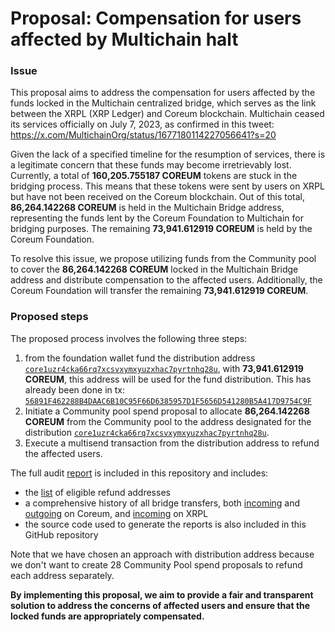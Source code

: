 # Proposal: Compensation for users affected by Multichain halt

### Issue

This proposal aims to address the compensation for users affected by the funds locked in the Multichain centralized bridge,
which serves as the link between the XRPL (XRP Ledger) and Coreum blockchain.
Multichain ceased its services officially on July 7, 2023, as confirmed in this tweet: https://x.com/MultichainOrg/status/1677180114227056641?s=20

Given the lack of a specified timeline for the resumption of services, there is a legitimate concern that these funds
may become irretrievably lost. Currently, a total of **160,205.755187 COREUM** tokens are stuck in the bridging process.
This means that these tokens were sent by users on XRPL but have not been received on the Coreum blockchain.
Out of this total, **86,264.142268 COREUM** is held in the Multichain Bridge address, representing the funds lent by the
Coreum Foundation to Multichain for bridging purposes. The remaining **73,941.612919 COREUM** is held by the Coreum Foundation.

To resolve this issue, we propose utilizing funds from the Community pool to cover the **86,264.142268 COREUM** locked in
the Multichain Bridge address and distribute compensation to the affected users. Additionally, the Coreum Foundation
will transfer the remaining **73,941.612919 COREUM**.

### Proposed steps

The proposed process involves the following three steps:

1. from the foundation wallet fund the distribution address [`core1uzr4cka66rq7xcsvxymxyuzxhac7pyrtnhq28u`](https://explorer.coreum.com/coreum/accounts/core1uzr4cka66rq7xcsvxymxyuzxhac7pyrtnhq28u),
 with **73,941.612919 COREUM**, this address will be used for the fund distribution. 
 This has already been done in tx: [`56891F462288B4DAAC6B10C95F66D6385957D1F5656D541280B5A417D9754C9F`](https://explorer.coreum.com/coreum/transactions/56891F462288B4DAAC6B10C95F66D6385957D1F5656D541280B5A417D9754C9F)
2. Initiate a Community pool spend proposal to allocate **86,264.142268 COREUM** from the Community pool to the address
 designated for the distribution [`core1uzr4cka66rq7xcsvxymxyuzxhac7pyrtnhq28u`](https://explorer.coreum.com/coreum/accounts/core1uzr4cka66rq7xcsvxymxyuzxhac7pyrtnhq28u).
3. Execute a multisend transaction from the distribution address to refund the affected users.
   
The full audit [report](./REPORT.md) is included in this repository and includes:
- the [list](./reports-final/discrepancies.csv) of eligible refund addresses
- a comprehensive history of all bridge transfers, both [incoming](./reports-final/incoming-on-coreum.csv) and
 [outgoing](./reports-final/outgoing-on-coreum.csv) on Coreum, and [incoming](./reports-final/incoming-on-xrpl.csv) on XRPL
- the source code used to generate the reports is also included in this GitHub repository

Note that we have chosen an approach with distribution address because we don't want to create 28 Community Pool spend
proposals to refund each address separately.

**By implementing this proposal, we aim to provide a fair and transparent solution to address the concerns of affected 
users and ensure that the locked funds are appropriately compensated.**